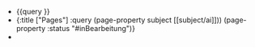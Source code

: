 - {{query }}
- {:title ["Pages"]
   :query (page-property subject [[subject/ai]])) (page-property :status "#inBearbeitung")}
-